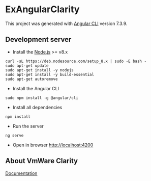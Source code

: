 # ExAngularClarity

This project was generated with [Angular CLI](https://github.com/angular/angular-cli) version 7.3.9.

## Development server

- Install the [Node.js](https://nodejs.org/en/) >= v8.x
```
curl -sL https://deb.nodesource.com/setup_8.x | sudo -E bash -
sudo apt-get update
sudo apt-get install -y nodejs
sudo apt-get install -y build-essential
sudo apt-get autoremove
```
- Install the Angular CLI
```
sudo npm install -g @angular/cli
```
- Install all dependencies
```
npm install
```
- Run the server
```
ng serve
```
- Open in browser [http://localhost:4200](http://localhost:4200)

## About VmWare Clarity

[Documentation](https://v1.clarity.design/get-started)
